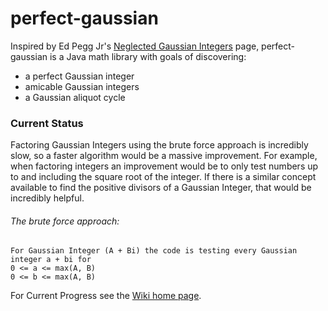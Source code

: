 # perfect-gaussian

Inspired by Ed Pegg Jr's [Neglected Gaussian Integers](http://www.mathpuzzle.com/Gaussians.html) page, perfect-gaussian is a Java math library with goals of discovering:
* a perfect Gaussian integer
* amicable Gaussian integers
* a Gaussian aliquot cycle

### Current Status

Factoring Gaussian Integers using the brute force approach is incredibly slow, so a faster algorithm would be a massive improvement. For example, when factoring integers an improvement would be to only test numbers up to and including the square root of the integer. If there is a similar concept available to find the positive divisors of a Gaussian Integer, that would be incredibly helpful.

###### The brute force approach:
    For Gaussian Integer (A + Bi) the code is testing every Gaussian integer a + bi for 
    0 <= a <= max(A, B)
    0 <= b <= max(A, B)

For Current Progress see the [Wiki home page](https://github.com/eli-mcgowan/perfect-gaussian/wiki).
